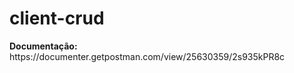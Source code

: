 # client-crud
<p><b>Documentação:</b> https://documenter.getpostman.com/view/25630359/2s935kPR8c</p>
